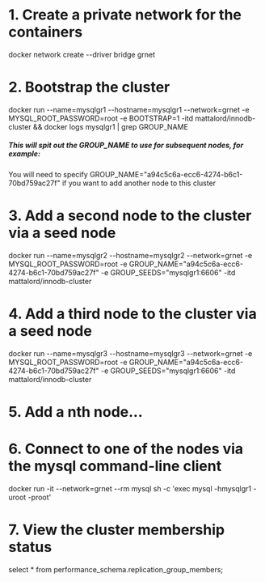 # 1. Create a private network for the containers 
docker network create --driver bridge grnet

# 2. Bootstrap the cluster
docker run --name=mysqlgr1 --hostname=mysqlgr1 --network=grnet -e MYSQL_ROOT_PASSWORD=root -e BOOTSTRAP=1 -itd mattalord/innodb-cluster && docker logs mysqlgr1 | grep GROUP_NAME

##### This will spit out the GROUP_NAME to use for subsequent nodes, for example:
  You will need to specify GROUP_NAME="a94c5c6a-ecc6-4274-b6c1-70bd759ac27f" if you want to add another node to this cluster

# 3. Add a second node to the cluster via a seed node
docker run --name=mysqlgr2 --hostname=mysqlgr2 --network=grnet -e MYSQL_ROOT_PASSWORD=root -e GROUP_NAME="a94c5c6a-ecc6-4274-b6c1-70bd759ac27f" -e GROUP_SEEDS="mysqlgr1:6606" -itd mattalord/innodb-cluster

# 4. Add a third node to the cluster via a seed node
docker run --name=mysqlgr3 --hostname=mysqlgr3 --network=grnet -e MYSQL_ROOT_PASSWORD=root -e GROUP_NAME="a94c5c6a-ecc6-4274-b6c1-70bd759ac27f" -e GROUP_SEEDS="mysqlgr1:6606" -itd mattalord/innodb-cluster

# 5. Add a nth node...

# 6. Connect to one of the nodes via the mysql command-line client 
docker run -it --network=grnet --rm mysql sh -c 'exec mysql -hmysqlgr1 -uroot -proot'

# 7. View the cluster membership status 
select * from performance_schema.replication_group_members;

